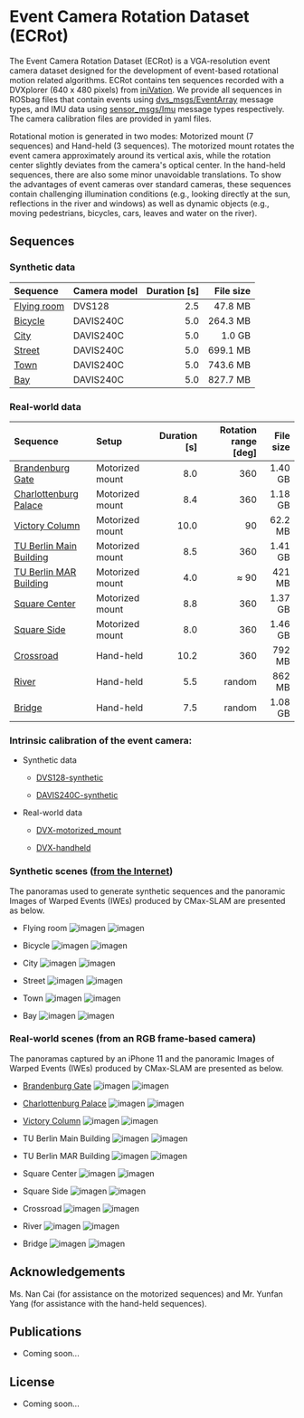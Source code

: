 # Event Camera Rotation Dataset (ECRot)
The Event Camera Rotation Dataset (ECRot) is a VGA-resolution event camera dataset designed for the development of event-based rotational motion related algorithms. ECRot contains ten sequences recorded with a DVXplorer (640 x 480 pixels) from [iniVation](https://inivation.com/). We provide all sequences in ROSbag files that contain events using [dvs_msgs/EventArray](https://github.com/uzh-rpg/rpg_dvs_ros/blob/master/dvs_msgs/msg/EventArray.msg) message types, and IMU data using [sensor_msgs/Imu](http://docs.ros.org/en/api/sensor_msgs/html/msg/Imu.html) message types respectively. The camera calibration files are provided in yaml files.

Rotational motion is generated in two modes: Motorized mount (7 sequences) and Hand-held (3 sequences). The motorized mount rotates the event camera approximately around its vertical axis, while the rotation center slightly deviates from the camera's optical center. In the hand-held sequences, there are also some minor unavoidable translations. To show the advantages of event cameras over standard cameras, these sequences contain challenging illumination conditions (e.g., looking directly at the sun, reflections in the river and windows) as well as dynamic objects (e.g., moving pedestrians, bicycles, cars, leaves and water on the river).

<!-- An event camera dataset for rotational motion study

## News

- TODO -->


## Sequences

### Synthetic data

| Sequence | Camera model | Duration [s] | File size |
| :-----| :-----| ----: | ----: |
| [Flying room](https://drive.google.com/drive/folders/1DWuEsDUWJBxwpPoZSOvpZrtZ9iMNMlfB?usp=sharing) | DVS128 | 2.5 | 47.8 MB |
| [Bicycle](https://drive.google.com/drive/folders/1P3xt38J1QuXpk3RZ-LO1znu7LR7uare2?usp=sharing) | DAVIS240C | 5.0 | 264.3 MB |
| [City](https://drive.google.com/drive/folders/1w4AEgAAlrUZORWa6ajPDGoqkTv8TozNm?usp=sharing) | DAVIS240C | 5.0 | 1.0 GB |
| [Street](https://drive.google.com/drive/folders/1gAAN5gNLrR_4gsDIgGqy84xtuFcR6yLA?usp=sharing) | DAVIS240C | 5.0 | 699.1 MB |
| [Town](https://drive.google.com/drive/folders/1YQE0CnuUfdWj-iDtff9zhu2O1V4o7NQX?usp=sharing) | DAVIS240C | 5.0 | 743.6 MB |
| [Bay](https://drive.google.com/drive/folders/1af7U1l2eKo7OiBi10kZrpcSexxDtSZqI?usp=sharing) | DAVIS240C | 5.0 | 827.7 MB |

### Real-world data

| Sequence | Setup | Duration [s] | Rotation range [deg] | File size |
| :-----| :-----| ----: | ----: | ----: |
| [Brandenburg Gate](https://drive.google.com/drive/folders/1k8C2ngoSKyy9yZOoFwEZWAGs2Utygz5Z?usp=sharing) | Motorized mount | 8.0 | 360 | 1.40 GB |
| [Charlottenburg Palace](https://drive.google.com/drive/folders/1_1tGqoZB4BnVk4Vt4OnlNTCKV4oXzWw1?usp=sharing) | Motorized mount | 8.4 | 360 | 1.18 GB |
| [Victory Column](https://drive.google.com/drive/folders/1MbKtWNnaJ_l4iKyW8M0FA6McqKv-X3nc?usp=sharing) | Motorized mount  | 10.0 | 90 | 62.2 MB |
| [TU Berlin Main Building](https://drive.google.com/drive/folders/1LSo-IyDAQdHpMJwYjzcVXaM6Yms-8X6k?usp=sharing) | Motorized mount | 8.5 | 360 | 1.41 GB |
| [TU Berlin MAR Building](https://drive.google.com/drive/folders/1uX4DrY5YoCCyEClXmNiE90_fpoZIrED6?usp=sharing) | Motorized mount | 4.0 | $\approx$ 90 | 421 MB |
| [Square Center](https://drive.google.com/drive/folders/18gVBZSuy2qbyLIwg0kNjVy3_1gkuslia?usp=sharing) | Motorized mount  | 8.8 | 360 | 1.37 GB |
| [Square Side](https://drive.google.com/drive/folders/14hbk54NcUG6uOrsdKqaOzDprQyaxyvNX?usp=sharing) | Motorized mount | 8.0 | 360 | 1.46 GB |
| [Crossroad](https://drive.google.com/drive/folders/1skZ2LNLBMXbtJaWzy2ijKtlHXYZ9SwAA?usp=sharing) | Hand-held | 10.2 | 360 | 792 MB |
| [River](https://drive.google.com/drive/folders/1USBO6u9tgF-YVMqNABKMDEQwa3peOlH5?usp=sharing) | Hand-held | 5.5 | random | 862 MB |
| [Bridge](https://drive.google.com/drive/folders/1BArPM4voy290iZDDwnoOaBlLZ-YdTQqH?usp=sharing) | Hand-held | 7.5 | random | 1.08 GB |

### Intrinsic calibration of the event camera:

- Synthetic data
  * [DVS128-synthetic](https://drive.google.com/file/d/1Cd_CvFuUTqtJnRkMbV2X4b-4vEC6oRmo/view?usp=sharing)

  * [DAVIS240C-synthetic](https://drive.google.com/file/d/1Z9i30YX0PjeOq8b8kTxdP05MXX3ForA7/view?usp=sharing)

- Real-world data
  * [DVX-motorized_mount](https://drive.google.com/file/d/1NqmTqD_S-3Ff0YsgIvEJdnzrZ4Lu0lNy/view?usp=sharing)

  * [DVX-handheld](https://drive.google.com/file/d/1c12Y8s3klhSWhw8D5xvoi7zOqdrMDt4m/view?usp=sharing)

### Synthetic scenes ([from the Internet](https://www.flickr.com/groups/equirectangular/pool/))

The panoramas used to generate synthetic sequences and the panoramic Images of Warped Events (IWEs) produced by CMax-SLAM are presented as below.

- Flying room
![imagen](images/panoramas/synth_data/flyring_room.jpg)
![imagen](images/iwe/synth_data/flying_room.png)

- Bicycle
![imagen](images/panoramas/synth_data/bicycle.jpg)
![imagen](images/iwe/synth_data/bicycle.png)

- City
![imagen](images/panoramas/synth_data/city.jpg)
![imagen](images/iwe/synth_data/city.png)

- Street
![imagen](images/panoramas/synth_data/street.jpg)
![imagen](images/iwe/synth_data/street.png)

- Town
![imagen](images/panoramas/synth_data/town.jpg)
![imagen](images/iwe/synth_data/town.png)

- Bay
![imagen](images/panoramas/synth_data/bay.jpg)
![imagen](images/iwe/synth_data/bay.png)

### Real-world scenes (from an RGB frame-based camera)

The panoramas captured by an iPhone 11 and the panoramic Images of Warped Events (IWEs) produced by CMax-SLAM are presented as below.

- [Brandenburg Gate](https://en.wikipedia.org/wiki/Brandenburg_Gate)
![imagen](images/panoramas/real_data/brandenburg_gate.jpg)
![imagen](images/iwe/real_data/brandenburg_gate.jpg)

- [Charlottenburg Palace](https://de.wikipedia.org/wiki/Schloss_Charlottenburg)
![imagen](images/panoramas/real_data/charlottenburg_palace.jpg)
![imagen](images/iwe/real_data/charlottenburg_palace.jpg)

- [Victory Column](https://en.wikipedia.org/wiki/Berlin_Victory_Column)
![imagen](images/panoramas/real_data/victory_column.jpg)
![imagen](images/iwe/real_data/victory_column.jpg)

- TU Berlin Main Building
![imagen](images/panoramas/real_data/tub_main_building.jpg)
![imagen](images/iwe/real_data/tub_main_building.jpg)

- TU Berlin MAR Building
![imagen](images/panoramas/real_data/tub_mar_building.jpg)
![imagen](images/iwe/real_data/tub_mar_building.jpg)

- Square Center
![imagen](images/panoramas/real_data/square_center.jpg)
![imagen](images/iwe/real_data/square_center.jpg)

- Square Side
![imagen](images/panoramas/real_data/square_side.jpg)
![imagen](images/iwe/real_data/square_side.jpg)

- Crossroad
![imagen](images/panoramas/real_data/crossroad.jpg)
![imagen](images/iwe/real_data/crossroad.jpg)

- River
![imagen](images/panoramas/real_data/river.jpg)
![imagen](images/iwe/real_data/river.jpg)

- Bridge
![imagen](images/panoramas/real_data/bridge.jpg)
![imagen](images/iwe/real_data/birdge.jpg)

## Acknowledgements
Ms. Nan Cai (for assistance on the motorized sequences) and Mr. Yunfan Yang (for assistance with the hand-held sequences).

## Publications

- Coming soon...

## License

- Coming soon...
